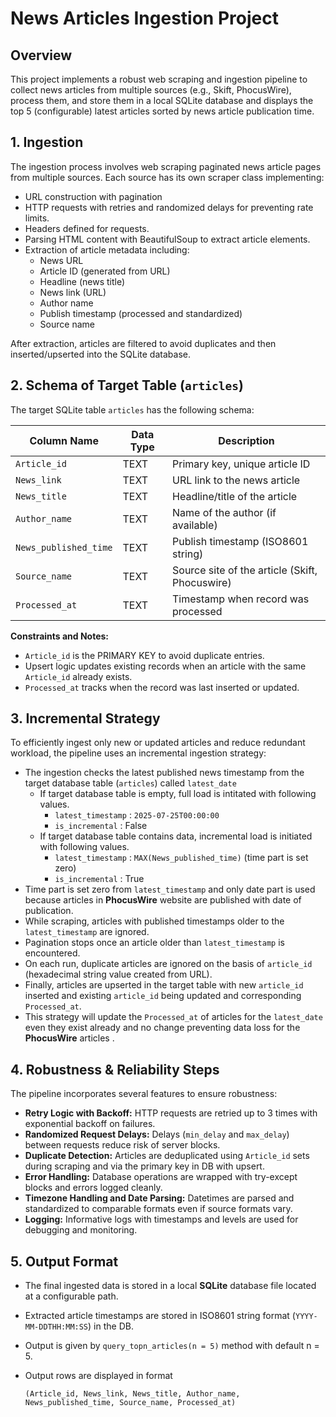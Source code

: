 # News Articles Ingestion Project

## Overview

This project implements a robust web scraping and ingestion pipeline to collect news articles from multiple sources (e.g., Skift, PhocusWire), process them, and store them in a local SQLite database and displays the top 5 (configurable) latest articles sorted by news article publication time.

## 1. Ingestion

The ingestion process involves web scraping paginated news article pages from multiple sources. Each source has its own scraper class implementing:

- URL construction with pagination
- HTTP requests with retries and randomized delays for preventing rate limits.
- Headers defined for requests.
- Parsing HTML content with BeautifulSoup to extract article elements.
- Extraction of article metadata including:
  - News URL
  - Article ID (generated from URL)
  - Headline (news title)
  - News link (URL)
  - Author name
  - Publish timestamp (processed and standardized)
  - Source name

After extraction, articles are filtered to avoid duplicates and then inserted/upserted into the SQLite database.

## 2. Schema of Target Table (`articles`)

The target SQLite table `articles` has the following schema:

| Column Name          | Data Type | Description                        |
|----------------------|-----------|----------------------------------|
| `Article_id`         | TEXT      | Primary key, unique article ID   |
| `News_link`          | TEXT      | URL link to the news article     |
| `News_title`         | TEXT      | Headline/title of the article    |
| `Author_name`        | TEXT      | Name of the author (if available)|
| `News_published_time`| TEXT      | Publish timestamp (ISO8601 string)|
| `Source_name`        | TEXT      | Source site of the article (Skift, Phocuswire) |      |
| `Processed_at`       | TEXT      | Timestamp when record was processed|

**Constraints and Notes:**

- `Article_id` is the PRIMARY KEY to avoid duplicate entries.
- Upsert logic updates existing records when an article with the same `Article_id` already exists.
- `Processed_at` tracks when the record was last inserted or updated.

## 3. Incremental Strategy

To efficiently ingest only new or updated articles and reduce redundant workload, the pipeline uses an incremental ingestion strategy:

- The ingestion checks the latest published news timestamp from the target database table (`articles`) called `latest_date`
  - If target database table is empty, full load is intitated with following values.
    -   `latest_timestamp` : `2025-07-25T00:00:00`
    -   `is_incremental` : False
  - If target database table contains data, incremental load is initiated with following values.
    -    `latest_timestamp` : `MAX(News_published_time)` (time part is set zero)
    -   `is_incremental` : True
- Time part is set zero from `latest_timestamp` and only date part is used because articles in **PhocusWire** website are published with date of publication.
- While scraping, articles with published timestamps older to the `latest_timestamp` are ignored.
- Pagination stops once an article older than `latest_timestamp` is encountered.
- On each run, duplicate articles are ignored on the basis of `article_id` (hexadecimal string value created from URL).
- Finally, articles are upserted in the target table with new `article_id` inserted and existing  `article_id` being updated and corresponding `Processed_at`.
- This strategy will update the `Processed_at` of articles for the `latest_date` even they exist already  and no change preventing data loss for the **PhocusWire** articles .


## 4. Robustness & Reliability Steps

The pipeline incorporates several features to ensure robustness:

- **Retry Logic with Backoff:** HTTP requests are retried up to 3 times with exponential backoff on failures.
- **Randomized Request Delays:** Delays (`min_delay` and `max_delay`) between requests reduce risk of server blocks.
- **Duplicate Detection:** Articles are deduplicated using `Article_id` sets during scraping and via the primary key in DB with upsert.
- **Error Handling:** Database operations are wrapped with try-except blocks and errors logged cleanly.
- **Timezone Handling and Date Parsing:** Datetimes are parsed and standardized to comparable formats even if source formats vary.
- **Logging:** Informative logs with timestamps and levels are used for debugging and monitoring.

## 5. Output Format

- The final ingested data is stored in a local **SQLite** database file located at a configurable path.
- Extracted article timestamps are stored in ISO8601 string format (`YYYY-MM-DDTHH:MM:SS`) in the DB.
- Output is given by `query_topn_articles(n = 5)` method with default n = 5.
- Output rows are displayed in format
  
   `(Article_id, News_link, News_title, Author_name, News_published_time, Source_name, Processed_at)`

